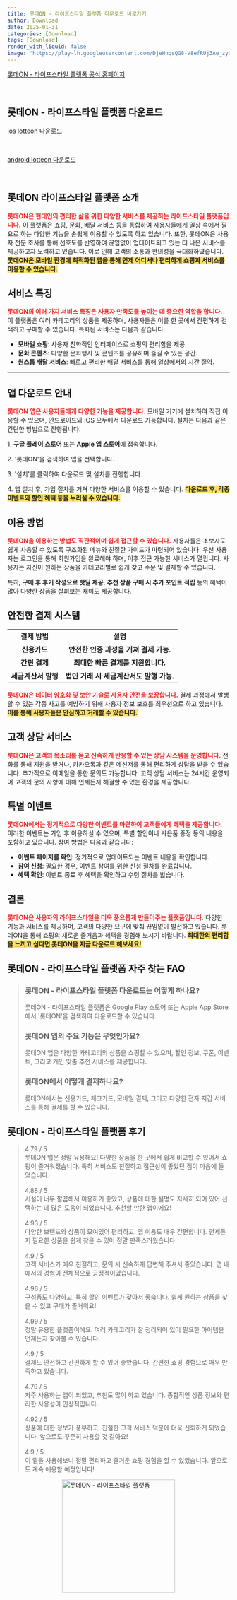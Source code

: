 ```yaml
---
title: 롯데ON - 라이프스타일 플랫폼 다운로드 바로가기
author: Download
date: 2025-01-31
categories: [Download]
tags: [Download]
render_with_liquid: false
image: 'https://play-lh.googleusercontent.com/DjeHnqsQG8-V8efRUj3Ae_zyGwpdxKCTizmm9H6Ryl2orJRgsCormIcpNFrXzRlDBow=s256-rw'
---
```

<p><a class='click-button' title='롯데ON - 라이프스타일 플랫폼' href='https://on.lotteon.com/5zh4jt' rel='nofollow'>롯데ON - 라이프스타일 플랫폼 공식 홈페이지</a></p><br>
<h2 id='롯데ON - 라이프스타일 플랫폼_다운로드'>롯데ON - 라이프스타일 플랫폼 다운로드</h2>
<p><a class="click-button ios" title="lotteon 다운로드" href="https://apps.apple.com/kr/app/%EB%A1%AF%EB%8D%B0on/id376622474" rel="nofollow">ios lotteon 다운로드</a></p><br>
<p><a class="click-button android" title="lotteon 다운로드" href="https://play.google.comhttps://play.google.com/store/apps/details?id=com.lotte" rel="nofollow">android lotteon 다운로드</a></p><br>


<h2 id='롯데ON_라이프스타일_플랫폼_소개'>롯데ON 라이프스타일 플랫폼 소개</h2>

<p><b><span style="color: #ee2323;">롯데ON은 현대인의 편리한 삶을 위한 다양한 서비스를 제공하는 라이프스타일 플랫폼입니다.</span></b> 이 플랫폼은 쇼핑, 문화, 배달 서비스 등을 통합하여 사용자들에게 일상 속에서 필요로 하는 다양한 기능을 손쉽게 이용할 수 있도록 하고 있습니다. 또한, 롯데ON은 사용자 전문 조사를 통해 선호도를 반영하여 끊임없이 업데이트되고 있는 더 나은 서비스를 제공하고자 노력하고 있습니다. 이로 인해 고객의 소통과 편의성을 극대화하였습니다. <b><span style="background-color: #ffe066;">롯데ON은 모바일 환경에 최적화된 앱을 통해 언제 어디서나 편리하게 쇼핑과 서비스를 이용할 수 있습니다.</span></b></p>

<h2 id='서비스_특징'>서비스 특징</h2>

<p><b><span style="color: #ee2323;">롯데ON의 여러 가지 서비스 특징은 사용자 만족도를 높이는 데 중요한 역할을 합니다.</span></b> 이 플랫폼은 여러 카테고리의 상품을 제공하며, 사용자들은 이를 한 곳에서 간편하게 검색하고 구매할 수 있습니다. 특화된 서비스는 다음과 같습니다.</p>

<ul>
    <li><b>모바일 쇼핑</b>: 사용자 친화적인 인터페이스로 쇼핑의 편리함을 제공.</li>
    <li><b>문화 콘텐츠</b>: 다양한 문화행사 및 콘텐츠를 공유하며 즐길 수 있는 공간.</li>
    <li><b>원스톱 배달 서비스</b>: 빠르고 편리한 배달 서비스를 통해 일상에서의 시간 절약.</li>
</ul>

<hr />

<h2 id='앱_다운로드_안내'>앱 다운로드 안내</h2>

<p><b><span style="color: #ee2323;">롯데ON 앱은 사용자들에게 다양한 기능을 제공합니다.</span></b> 모바일 기기에 설치하여 직접 이용할 수 있으며, 안드로이드와 iOS 모두에서 다운로드 가능합니다. 설치는 다음과 같은 간단한 방법으로 진행됩니다.</p>

<p>1. <b>구글 플레이 스토어</b> 또는 <b>Apple 앱 스토어</b>에 접속합니다.</p>

<p>2. '롯데ON'을 검색하여 앱을 선택합니다.</p>

<p>3. '설치'를 클릭하여 다운로드 및 설치를 진행합니다.</p>

<p>4. 앱 설치 후, 가입 절차를 거쳐 다양한 서비스를 이용할 수 있습니다. <b><span style="background-color: #ffe066;">다운로드 후, 각종 이벤트와 할인 혜택 등을 누리실 수 있습니다.</span></b></p>

<h2 id='이용_방법'>이용 방법</h2>

<p><b><span style="color: #ee2323;">롯데ON을 이용하는 방법도 직관적이며 쉽게 접근할 수 있습니다.</span></b> 사용자들은 초보자도 쉽게 사용할 수 있도록 구조화된 메뉴와 친절한 가이드가 마련되어 있습니다. 우선 사용자는 로그인을 통해 회원가입을 완료해야 하며, 이후 접근 가능한 서비스가 열립니다. 사용자는 자신이 원하는 상품을 카테고리별로 쉽게 찾고 주문 및 결제할 수 있습니다.</p>

<p>특히, <b>구매 후 후기 작성으로 핫딜 제공</b>, <b>추천 상품 구매 시 추가 포인트 적립</b> 등의 혜택이 많아 다양한 상품을 살펴보는 재미도 제공합니다.</p>

<h2 id='안전한_결제_시스템'>안전한 결제 시스템</h2>

<table>
    <tr>
        <td style="text-align: center; height: 17px;"><b>결제 방법</b></td>
        <td style="text-align: center; height: 17px;"><b>설명</b></td>
    </tr>
    <tr>
        <td style="text-align: center; height: 17px;"><b>신용카드</b></td>
        <td style="text-align: center; height: 17px;"><b>안전한 인증 과정을 거쳐 결제 가능.</b></td>
    </tr>
    <tr>
        <td style="text-align: center; height: 17px;"><b>간편 결제</b></td>
        <td style="text-align: center; height: 17px;"><b>최대한 빠른 결제를 지원합니다.</b></td>
    </tr>
    <tr>
        <td style="text-align: center; height: 17px;"><b>세금계산서 발행</b></td>
        <td style="text-align: center; height: 17px;"><b>법인 거래 시 세금계산서도 발행 가능.</b></td>
    </tr>
</table>

<p><b><span style="color: #ee2323;">롯데ON은 데이터 암호화 및 보안 기술로 사용자 안전을 보장합니다.</span></b> 결제 과정에서 발생할 수 있는 각종 사고를 예방하기 위해 사용자 정보 보호를 최우선으로 하고 있습니다. <b><span style="background-color: #ffe066;">이를 통해 사용자들은 안심하고 거래할 수 있습니다.</span></b></p>

<h2 id='고객_상담_서비스'>고객 상담 서비스</h2>

<p><b><span style="color: #ee2323;">롯데ON은 고객의 목소리를 듣고 신속하게 반응할 수 있는 상담 시스템을 운영합니다.</span></b> 전화를 통해 지원을 받거나, 카카오톡과 같은 메신저를 통해 편리하게 상담을 받을 수 있습니다. 추가적으로 이메일을 통한 문의도 가능합니다. 고객 상담 서비스는 24시간 운영되어 고객의 문의 사항에 대해 언제든지 해결할 수 있는 환경을 제공합니다.</p>

<h2 id='특별_이벤트'>특별 이벤트</h2>

<p><b><span style="color: #ee2323;">롯데ON에서는 정기적으로 다양한 이벤트를 마련하여 고객들에게 혜택을 제공합니다.</span></b> 이러한 이벤트는 가입 후 이용하실 수 있으며, 특별 할인이나 사은품 증정 등의 내용을 포함하고 있습니다. 참여 방법은 다음과 같습니다:</p>

<ul>
    <li><b>이벤트 페이지를 확인</b>: 정기적으로 업데이트되는 이벤트 내용을 확인합니다.</li>
    <li><b>참여 신청</b>: 필요한 경우, 이벤트 참여를 위한 신청 절차를 완료합니다.</li>
    <li><b>혜택 확인</b>: 이벤트 종료 후 혜택을 확인하고 수령 절차를 밟습니다.</li>
</ul>

<h2 id='결론'>결론</h2>

<p><b><span style="color: #ee2323;">롯데ON은 사용자의 라이프스타일을 더욱 풍요롭게 만들어주는 플랫폼입니다.</span></b> 다양한 기능과 서비스를 제공하며, 고객의 다양한 요구에 맞춰 끊임없이 발전하고 있습니다. 롯데ON을 통해 쇼핑의 새로운 즐거움과 혜택을 경험해 보시기 바랍니다. <b><span style="background-color: #ffe066;">최대한의 편리함을 느끼고 싶다면 롯데ON을 지금 다운로드 해보세요!</span></b></p>


<h2 id='롯데ON - 라이프스타일 플랫폼_자주_찾는_FAQ'>롯데ON - 라이프스타일 플랫폼 자주 찾는 FAQ</h2>
<div itemscope="" itemtype="https://schema.org/FAQPage"> <blockquote> <div itemscope="" itemprop="mainEntity" itemtype="https://schema.org/Question"> <h3 itemprop="name">롯데ON - 라이프스타일 플랫폼 다운로드는 어떻게 하나요?</h3> <div itemscope="" itemprop="acceptedAnswer" itemtype="https://schema.org/Answer"> <span itemprop="text"> <p>롯데ON - 라이프스타일 플랫폼은 Google Play 스토어 또는 Apple App Store에서 '롯데ON'을 검색하여 다운로드할 수 있습니다.</p> </span> </div> </div> <div itemscope="" itemprop="mainEntity" itemtype="https://schema.org/Question"> <h3 itemprop="name">롯데ON 앱의 주요 기능은 무엇인가요?</h3> <div itemscope="" itemprop="acceptedAnswer" itemtype="https://schema.org/Answer"> <span itemprop="text"> <p>롯데ON 앱은 다양한 카테고리의 상품을 쇼핑할 수 있으며, 할인 정보, 쿠폰, 이벤트, 그리고 개인 맞춤 추천 서비스를 제공합니다.</p> </span> </div> </div> <div itemscope="" itemprop="mainEntity" itemtype="https://schema.org/Question"> <h3 itemprop="name">롯데ON에서 어떻게 결제하나요?</h3> <div itemscope="" itemprop="acceptedAnswer" itemtype="https://schema.org/Answer"> <span itemprop="text"> <p>롯데ON에서는 신용카드, 체크카드, 모바일 결제, 그리고 다양한 전자 지갑 서비스를 통해 결제를 할 수 있습니다.</p> </span> </div> </div> </blockquote> </div>
<h2 id='롯데ON - 라이프스타일 플랫폼_후기'>롯데ON - 라이프스타일 플랫폼 후기</h2>
<div itemscope itemtype="https://schema.org/Product">
  <blockquote>
  <div itemprop="review" itemscope itemtype="https://schema.org/Review">
      <div itemprop="reviewRating" itemscope itemtype="https://schema.org/Rating"> <span itemprop="ratingValue">4.79</span> / <span itemprop="bestRating">5</span> </div>
      <span itemprop="reviewBody">롯데ON 앱은 정말 유용해요! 다양한 상품을 한 곳에서 쉽게 비교할 수 있어서 쇼핑이 즐거워졌습니다. 특히 서비스도 친절하고 접근성이 좋았던 점이 마음에 들었습니다.</span>
  </div>
  <br>
  <div itemprop="review" itemscope itemtype="https://schema.org/Review">
      <div itemprop="reviewRating" itemscope itemtype="https://schema.org/Rating"> <span itemprop="ratingValue">4.88</span> / <span itemprop="bestRating">5</span> </div>
      <span itemprop="reviewBody">시설이 너무 깔끔해서 이용하기 좋았고, 상품에 대한 설명도 자세히 되어 있어 선택하는 데 많은 도움이 되었습니다. 추천할 만한 앱이에요!</span>
  </div>
  <br>
  <div itemprop="review" itemscope itemtype="https://schema.org/Review">
      <div itemprop="reviewRating" itemscope itemtype="https://schema.org/Rating"> <span itemprop="ratingValue">4.93</span> / <span itemprop="bestRating">5</span> </div>
      <span itemprop="reviewBody">다양한 브랜드와 상품이 모여있어 편리하고, 앱 이용도 매우 간편합니다. 언제든지 필요한 상품을 쉽게 찾을 수 있어 정말 만족스러웠습니다.</span>
  </div>
  <br>
  <div itemprop="review" itemscope itemtype="https://schema.org/Review">
      <div itemprop="reviewRating" itemscope itemtype="https://schema.org/Rating"> <span itemprop="ratingValue">4.9</span> / <span itemprop="bestRating">5</span> </div>
      <span itemprop="reviewBody">고객 서비스가 매우 친절하고, 문의 시 신속하게 답변해 주셔서 좋았습니다. 앱 내에서의 경험이 전체적으로 긍정적이었습니다.</span>
  </div>
  <br>
  <div itemprop="review" itemscope itemtype="https://schema.org/Review">
      <div itemprop="reviewRating" itemscope itemtype="https://schema.org/Rating"> <span itemprop="ratingValue">4.96</span> / <span itemprop="bestRating">5</span> </div>
      <span itemprop="reviewBody">구성품도 다양하고, 특히 할인 이벤트가 잦아서 좋습니다. 쉽게 원하는 상품을 찾을 수 있고 구매가 즐거워요!</span>
  </div>
  <br>
  <div itemprop="review" itemscope itemtype="https://schema.org/Review">
      <div itemprop="reviewRating" itemscope itemtype="https://schema.org/Rating"> <span itemprop="ratingValue">4.99</span> / <span itemprop="bestRating">5</span> </div>
      <span itemprop="reviewBody">정말 유용한 플랫폼이에요. 여러 카테고리가 잘 정리되어 있어 필요한 아이템을 언제든지 찾아볼 수 있습니다.</span>
  </div>
  <br>
  <div itemprop="review" itemscope itemtype="https://schema.org/Review">
      <div itemprop="reviewRating" itemscope itemtype="https://schema.org/Rating"> <span itemprop="ratingValue">4.9</span> / <span itemprop="bestRating">5</span> </div>
      <span itemprop="reviewBody">결제도 안전하고 간편하게 할 수 있어 좋았습니다. 간편한 쇼핑 경험으로 매우 만족하고 있습니다.</span>
  </div>
  <br>
  <div itemprop="review" itemscope itemtype="https://schema.org/Review">
      <div itemprop="reviewRating" itemscope itemtype="https://schema.org/Rating"> <span itemprop="ratingValue">4.79</span> / <span itemprop="bestRating">5</span> </div>
      <span itemprop="reviewBody">자주 사용하는 앱이 되었고, 추천도 많이 하고 있습니다. 종합적인 상품 정보와 편리한 사용성이 인상적입니다.</span>
  </div>
  <br>
  <div itemprop="review" itemscope itemtype="https://schema.org/Review">
      <div itemprop="reviewRating" itemscope itemtype="https://schema.org/Rating"> <span itemprop="ratingValue">4.92</span> / <span itemprop="bestRating">5</span> </div>
      <span itemprop="reviewBody">상품에 대한 정보가 풍부하고, 친절한 고객 서비스 덕분에 더욱 신뢰하게 되었습니다. 앞으로도 꾸준히 사용할 것 같아요!</span>
  </div>
  <br>
  <div itemprop="review" itemscope itemtype="https://schema.org/Review">
      <div itemprop="reviewRating" itemscope itemtype="https://schema.org/Rating"> <span itemprop="ratingValue">4.9</span> / <span itemprop="bestRating">5</span> </div>
      <span itemprop="reviewBody">이 앱을 사용해보니 정말 편리하고 즐거운 쇼핑 경험을 할 수 있었습니다. 앞으로도 계속 애용할 예정입니다!</span>
  </div>
  </blockquote>
</div>
<figure class="image" style="display: flex; justify-content: center; align-items: center; margin: 0;"><img src="https://play-lh.googleusercontent.com/DjeHnqsQG8-V8efRUj3Ae_zyGwpdxKCTizmm9H6Ryl2orJRgsCormIcpNFrXzRlDBow=s256-rw" alt="롯데ON - 라이프스타일 플랫폼" width="256" height="256" style="max-width: 100%; height: auto;"></figure>